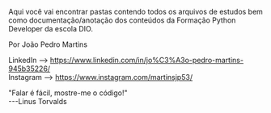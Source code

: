 Aqui você vai encontrar pastas contendo todos os arquivos de estudos bem como documentação/anotação dos conteúdos da Formação Python Developer da escola DIO.

Por João Pedro Martins

LinkedIn --> https://www.linkedin.com/in/jo%C3%A3o-pedro-martins-945b35226/<br/>
Instagram --> https://www.instagram.com/martinsjp53/

"Falar é fácil, mostre-me o código!"<br/>
---Linus Torvalds